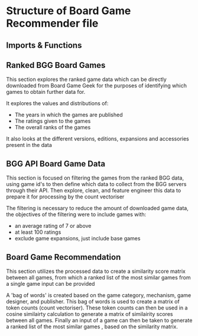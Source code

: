 # Structure of Board Game Recommender file

## Imports & Functions

## Ranked BGG Board Games
This section explores the ranked game data which can be directly downloaded from Board Game Geek for the purposes of identifying which games to obtain further data for.

It explores the values and distributions of:
- The years in which the games are published
- The ratings given to the games
- The overall ranks of the games

It also looks at the different versions, editions, expansions and accessories present in the data

## BGG API Board Game Data
This section is focused on filtering the games from the ranked BGG data, using game id's to then define which data to collect from the BGG servers through their API. 
Then explore, clean, and feature engineer this data to prepare it for processing by the count vectoriser

The filtering is necessary to reduce the amount of downloaded game data, the objectives of the filtering were to include games with:
- an average rating of 7 or above
- at least 100 ratings
- exclude game expansions, just include base games

## Board Game Recommendation
This section utilizes the processed data to create a similarity score matrix between all games, from which a ranked list of the most similar games from a single game input can be provided

A 'bag of words' is created based on the game category, mechanism, game designer, and publisher.
This bag of words is used to create a matrix of token counts (count vectoriser).
These token counts can then be used in a cosine similairty calculation to generate a matrix of similairity scores between all games.
Finally an input of a game can then be taken to generate a ranked list of the most similar games , based on the similarity matrix.
